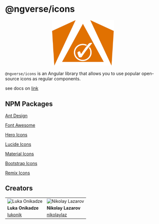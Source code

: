 # @ngverse/icons

<p align="center">
   <img src="./projects/docs/public/logo.png" alt="Logo" width="200px" />
</p>

`@ngverse/icons` is an Angular library that allows you to use popular open-source icons as regular components.

see docs on [link](https://nginf.github.io/iconic/)

## NPM Packages

[Ant Design](https://www.npmjs.com/package/@ngverse/icons-ad)

[Font Awesome](https://www.npmjs.com/package/@ngverse/icons-fa)

[Hero Icons](https://www.npmjs.com/package/@ngverse/icons-hi)

[Lucide Icons](https://www.npmjs.com/package/@ngverse/icons-lu)

[Material Icons](https://www.npmjs.com/package/@ngverse/icons-md)

[Bootstrap Icons](https://www.npmjs.com/package/@ngverse/icons-bs)

[Remix Icons](https://www.npmjs.com/package/@ngverse/icons-ri)

## Creators

|                                                           |                                                                |
| --------------------------------------------------------- | -------------------------------------------------------------- |
| ![Luka Onikadze](https://github.com/lukonik.png?size=150) | ![Nikolay Lazarov](https://github.com/nikolaylaz.png?size=150) |
| **Luka Onikadze**                                         | **Nikolay Lazarov**                                            |
| [lukonik](https://github.com/lukonik)                     | [nikolaylaz](https://github.com/nikolaylaz)                    |
